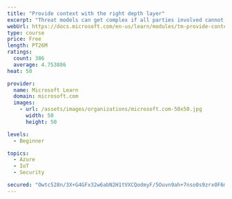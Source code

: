 ```yaml
---
title: "Provide context with the right depth layer"
excerpt: "Threat models can get complex if all parties involved cannot agree on a data-flow diagram depth layer that provides enough context to satisfy requirements"
webUrl: https://docs.microsoft.com/en-us/learn/modules/tm-provide-context-with-the-right-depth-layer/
type: course
price: Free
length: PT26M
ratings:
  count: 386
  average: 4.753886
heat: 50

provider:
  name: Microsoft Learn
  domain: microsoft.com
  images:
    - url: /assets/images/organizations/microsoft.com-50x50.jpg
      width: 50
      height: 50

levels:
  - Beginner

topics:
  - Azure
  - IoT
  - Security

secured: "Owtc528n/3X+G4GFx32w6abN2H1tVXCQodmyF/5Ouvn9ah+7nso0s9zrx0F6m9tYCS8Z7Fk7QeIDFpg3G+nC/CgoDaqnWddRqs+5VyomXkqmyq4sMnWHzLKtEUC6gglO94O2YyYx6AkSt2fiziuHcpFiot6r+h4YCfWl8xqpoShSikzktEdKnlcYm23Z+vOi1b4OQOEByFgTtZDWT3RVnpqQ8vZM1rKZ1YhqgKWCdVlPtrGUf3KQiR12ChjC8UjN1Zmg+MfQc7XnGajdhvvqFVqDyMX5CdMjGsliggME4DAKjzzpO+gQMlqcaRaiJJl7UF5ImqpRCWTUjeHTu5oigX9Q2GapH6vT6nme4GA7TVSvztGQT6cmSXffbQGK7pmSx6F7dabpLAHQZFrniiveG0S9/dhnz0I+ySKsX6EvsKQ=;k8vE6V0Hkon1g5T93YLyIQ=="
---
```


